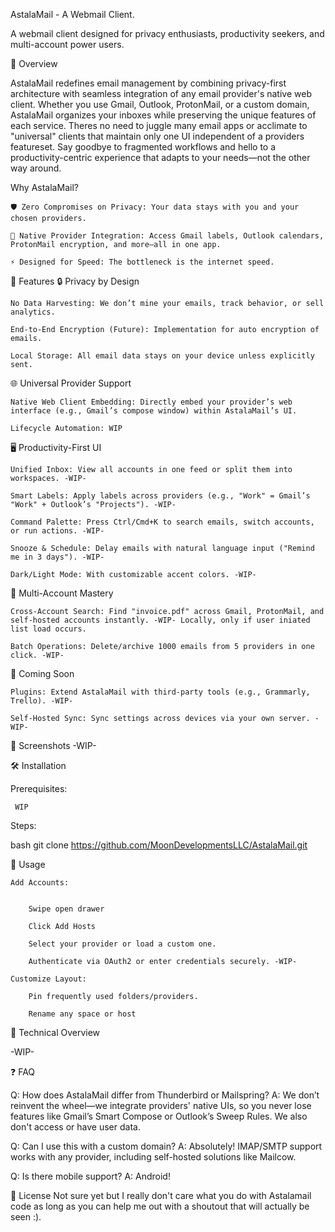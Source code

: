 AstalaMail - A Webmail Client.

A webmail client designed for privacy enthusiasts, productivity seekers, and multi-account power users.


🌟 Overview

AstalaMail redefines email management by combining privacy-first architecture with seamless integration of any email provider's native web client. Whether you use Gmail, Outlook, ProtonMail, or a custom domain, AstalaMail organizes your inboxes while preserving the unique features of each service. Theres no need to juggle many email apps or acclimate to "universal" clients that maintain only one UI independent of a providers featureset. Say goodbye to fragmented workflows and hello to a productivity-centric experience that adapts to your needs—not the other way around.

Why AstalaMail?

    🛡️ Zero Compromises on Privacy: Your data stays with you and your chosen providers.

    🚀 Native Provider Integration: Access Gmail labels, Outlook calendars, ProtonMail encryption, and more—all in one app.

    ⚡ Designed for Speed: The bottleneck is the internet speed.

🎯 Features
🔒 Privacy by Design

    No Data Harvesting: We don’t mine your emails, track behavior, or sell analytics.

    End-to-End Encryption (Future): Implementation for auto encryption of emails.

    Local Storage: All email data stays on your device unless explicitly sent.

🌐 Universal Provider Support

    Native Web Client Embedding: Directly embed your provider’s web interface (e.g., Gmail’s compose window) within AstalaMail’s UI.

    Lifecycle Automation: WIP

🖥️ Productivity-First UI

    Unified Inbox: View all accounts in one feed or split them into workspaces. -WIP-

    Smart Labels: Apply labels across providers (e.g., "Work" = Gmail’s "Work" + Outlook’s "Projects"). -WIP-

    Command Palette: Press Ctrl/Cmd+K to search emails, switch accounts, or run actions. -WIP-

    Snooze & Schedule: Delay emails with natural language input ("Remind me in 3 days"). -WIP-

    Dark/Light Mode: With customizable accent colors. -WIP-

🔄 Multi-Account Mastery

    Cross-Account Search: Find "invoice.pdf" across Gmail, ProtonMail, and self-hosted accounts instantly. -WIP- Locally, only if user iniated list load occurs.

    Batch Operations: Delete/archive 1000 emails from 5 providers in one click. -WIP-

🚧 Coming Soon

    Plugins: Extend AstalaMail with third-party tools (e.g., Grammarly, Trello). -WIP-

    Self-Hosted Sync: Sync settings across devices via your own server. -WIP-


📸 Screenshots -WIP-


🛠️ Installation

Prerequisites:

     WIP


Steps:

bash
git clone https://github.com/MoonDevelopmentsLLC/AstalaMail.git

📖 Usage

    Add Accounts:


        Swipe open drawer
        
        Click Add Hosts

        Select your provider or load a custom one.

        Authenticate via OAuth2 or enter credentials securely. -WIP-

    Customize Layout:

        Pin frequently used folders/providers.
        
        Rename any space or host

🧩 Technical Overview

-WIP-


❓ FAQ

Q: How does AstalaMail differ from Thunderbird or Mailspring?
A: We don’t reinvent the wheel—we integrate providers' native UIs, so you never lose features like Gmail’s Smart Compose or Outlook’s Sweep Rules. We also don't access or have user data.

Q: Can I use this with a custom domain?
A: Absolutely! IMAP/SMTP support works with any provider, including self-hosted solutions like Mailcow.

Q: Is there mobile support?
A: Android!


📜 License
Not sure yet but I really don't care what you do with Astalamail code as long as you can help me out with a shoutout that will actually be seen :). 
